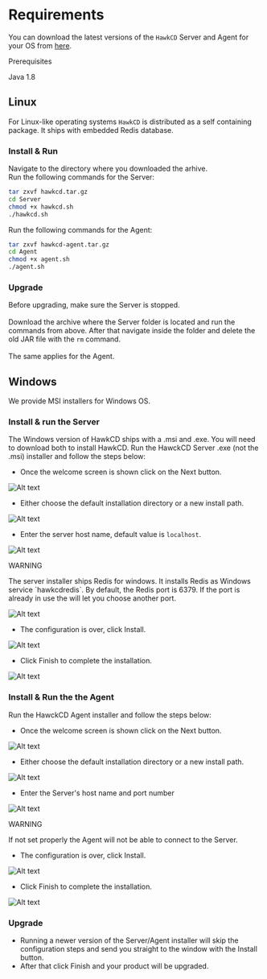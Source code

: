 Requirements
===============

You can download the latest versions of the `HawkCD` Server and Agent for your OS from [here](http://downloads.hawkcd.io/).

<div class="admonition note">
<p class="admonition-title">Prerequisites</p>
<p>
  Java 1.8
</p>
</div>

Linux
------

For Linux-like operating systems `HawkCD` is distributed as a self containing package. It ships with embedded Redis database.

### Install & Run

Navigate to the directory where you downloaded the arhive.</br>
Run the following commands for the Server:

```sh
tar zxvf hawkcd.tar.gz
cd Server
chmod +x hawkcd.sh
./hawkcd.sh
```

Run the following commands for the Agent:
```sh
tar zxvf hawkcd-agent.tar.gz
cd Agent
chmod +x agent.sh
./agent.sh
```

### Upgrade

Before upgrading, make sure the Server is stopped.</br>
</br>
Download the archive where the Server folder is located and run the commands from above. After that navigate inside the folder and delete the old JAR file with the `rm` command.</br>
</br>
The same applies for the Agent.

Windows
--------

We provide MSI installers for Windows OS.

### Install & run the Server

The Windows version of HawkCD ships with a .msi and .exe. You will need to download both to install HawkCD. Run the HawckCD Server .exe (not the .msi) installer and follow the steps below:

* Once the welcome screen is shown click on the Next button.

![Alt text](/img/win/Server_1.png)

* Either choose the default installation directory or a new install path.

![Alt text](/img/win/Server_2.png)

* Enter the server host name, default value is `localhost`.

![Alt text](/img/win/Server_3.png)

<div class="admonition warning">
<p class="admonition-title">WARNING</p>
<p>
The server installer ships Redis for windows. It installs Redis as Windows service `hawkcdredis`.  By default, the Redis port is 6379. If the port is already in use the will let you choose another port.
</p>
</div>

![Alt text](/img/win/Server_6.png)

* The configuration is over, click Install.

![Alt text](/img/win/Server_4.png)

* Click Finish to complete the installation.

![Alt text](/img/win/Server_5.png)

### Install & Run the the Agent

Run the HawckCD Agent installer and follow the steps below:

* Once the welcome screen is shown click on the Next button.

![Alt text](/img/win/Agent_1.png)

* Either choose the default installation directory or a new install path.

![Alt text](/img/win/Agent_2.png)

* Enter the Server's host name and port number

![Alt text](/img/win/Agent_3.png)

<div class="admonition warning">
<p class="admonition-title">WARNING</p>
<p>
If not set properly the Agent will not be able to connect to the Server.
</p>
</div>

* The configuration is over, click Install.

![Alt text](/img/win/Agent_4.png)

* Click Finish to complete the installation.

![Alt text](/img/win/Server_5.png)

### Upgrade

* Running a newer version of the Server/Agent installer will skip the configuration steps and send you straight to the window with the Install button.
* After that click Finish and your product will be upgraded.
